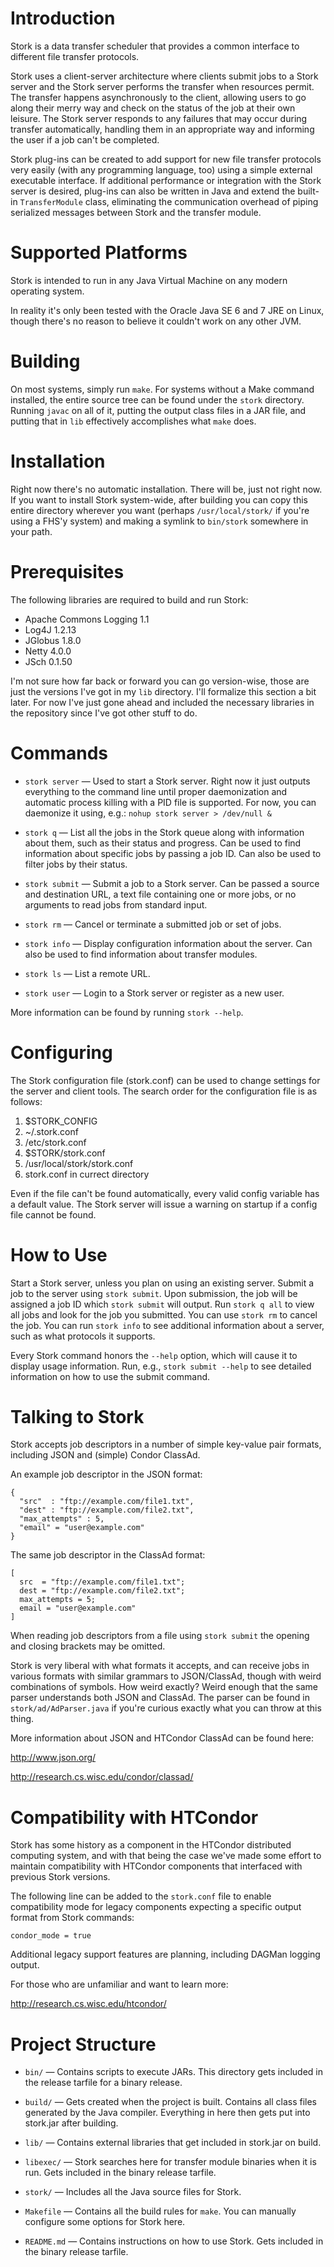 Introduction
============

Stork is a data transfer scheduler that provides a common interface
to different file transfer protocols.

Stork uses a client-server architecture where clients submit jobs to
a Stork server and the Stork server performs the transfer when
resources permit. The transfer happens asynchronously to the client,
allowing users to go along their merry way and check on the status
of the job at their own leisure. The Stork server responds to any
failures that may occur during transfer automatically, handling them
in an appropriate way and informing the user if a job can't be
completed.

Stork plug-ins can be created to add support for new file transfer
protocols very easily (with any programming language, too) using a
simple external executable interface. If additional performance or
integration with the Stork server is desired, plug-ins can also be
written in Java and extend the built-in `TransferModule` class,
eliminating the communication overhead of piping serialized messages
between Stork and the transfer module.

Supported Platforms
===================

Stork is intended to run in any Java Virtual Machine on any modern
operating system.

In reality it's only been tested with the Oracle Java SE 6 and 7 JRE
on Linux, though there's no reason to believe it couldn't work on any
other JVM.

Building
========

On most systems, simply run `make`. For systems without a Make command
installed, the entire source tree can be found under the `stork`
directory. Running `javac` on all of it, putting the output class files
in a JAR file, and putting that in `lib` effectively accomplishes what
`make` does.

Installation
============

Right now there's no automatic installation. There will be, just not
right now. If you want to install Stork system-wide, after building
you can copy this entire directory wherever you want (perhaps
`/usr/local/stork/` if you're using a FHS'y system) and making a
symlink to `bin/stork` somewhere in your path.

Prerequisites
=============

The following libraries are required to build and run Stork:

* Apache Commons Logging 1.1
* Log4J 1.2.13
* JGlobus 1.8.0
* Netty 4.0.0
* JSch 0.1.50

I'm not sure how far back or forward you can go version-wise, those
are just the versions I've got in my `lib` directory. I'll formalize
this section a bit later. For now I've just gone ahead and included the
necessary libraries in the repository since I've got other stuff to do.

Commands
========

* `stork server` — Used to start a Stork server. Right now it just
outputs everything to the command line until proper daemonization and
automatic process killing with a PID file is supported. For now, you
can daemonize it using, e.g.: `nohup stork server > /dev/null &`

* `stork q` — List all the jobs in the Stork queue along with
information about them, such as their status and progress. Can be used
to find information about specific jobs by passing a job ID. Can also
be used to filter jobs by their status.

* `stork submit` — Submit a job to a Stork server. Can be passed a
source and destination URL, a text file containing one or more jobs,
or no arguments to read jobs from standard input.

* `stork rm` — Cancel or terminate a submitted job or set of jobs.

* `stork info` — Display configuration information about the server.
Can also be used to find information about transfer modules.

* `stork ls` — List a remote URL.

* `stork user` — Login to a Stork server or register as a new user.

More information can be found by running `stork --help`.

Configuring
===========

The Stork configuration file (stork.conf) can be used to change
settings for the server and client tools. The search order for the
configuration file is as follows:

1) $STORK\_CONFIG
2) ~/.stork.conf
3) /etc/stork.conf
4) $STORK/stork.conf
5) /usr/local/stork/stork.conf
6) stork.conf in currect directory

Even if the file can't be found automatically, every valid config
variable has a default value. The Stork server will issue a warning
on startup if a config file cannot be found.

How to Use
==========

Start a Stork server, unless you plan on using an existing server.
Submit a job to the server using `stork submit`. Upon submission, the
job will be assigned a job ID which `stork submit` will output. Run
`stork q all` to view all jobs and look for the job you submitted.
You can use `stork rm` to cancel the job. You can run `stork info` to
see additional information about a server, such as what protocols it
supports.

Every Stork command honors the `--help` option, which will cause it to
display usage information. Run, e.g., `stork submit --help` to see
detailed information on how to use the submit command.

Talking to Stork
================

Stork accepts job descriptors in a number of simple key-value pair
formats, including JSON and (simple) Condor ClassAd.

An example job descriptor in the JSON format:

    {
      "src"  : "ftp://example.com/file1.txt",
      "dest" : "ftp://example.com/file2.txt",
      "max_attempts" : 5,
      "email" = "user@example.com"
    }

The same job descriptor in the ClassAd format:

    [
      src  = "ftp://example.com/file1.txt";
      dest = "ftp://example.com/file2.txt";
      max_attempts = 5;
      email = "user@example.com"
    ]

When reading job descriptors from a file using `stork submit` the
opening and closing brackets may be omitted.

Stork is very liberal with what formats it accepts, and can receive
jobs in various formats with similar grammars to JSON/ClassAd, though
with weird combinations of symbols. How weird exactly? Weird enough
that the same parser understands both JSON and ClassAd. The parser can
be found in `stork/ad/AdParser.java` if you're curious exactly what you
can throw at this thing.

More information about JSON and HTCondor ClassAd can be found here:

  <http://www.json.org/>

  <http://research.cs.wisc.edu/condor/classad/>

Compatibility with HTCondor
===========================

Stork has some history as a component in the HTCondor distributed
computing system, and with that being the case we've made some effort
to maintain compatibility with HTCondor components that interfaced with
previous Stork versions.

The following line can be added to the `stork.conf` file to enable
compatibility mode for legacy components expecting a specific output
format from Stork commands:

    condor_mode = true

Additional legacy support features are planning, including DAGMan
logging output.

For those who are unfamiliar and want to learn more:

  <http://research.cs.wisc.edu/htcondor/>

Project Structure
=================

* `bin/` — Contains scripts to execute JARs. This directory gets
included in the release tarfile for a binary release.

* `build/` — Gets created when the project is built. Contains all class
files generated by the Java compiler. Everything in here then gets put
into stork.jar after building.

* `lib/` — Contains external libraries that get included in stork.jar
on build.  

* `libexec/` — Stork searches here for transfer module binaries when it
is run.  Gets included in the binary release tarfile.

* `stork/` — Includes all the Java source files for Stork.

* `Makefile` — Contains all the build rules for `make`. You can
manually configure some options for Stork here.

* `README.md` — Contains instructions on how to use Stork. Gets
included in the binary release tarfile.
